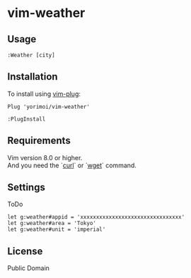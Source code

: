 # vim-weather

## Usage
`:Weather [city]`

## Installation
To install using [vim-plug](https://github.com/junegunn/vim-plug):
```
Plug 'yorimoi/vim-weather'
```
`:PlugInstall`

## Requirements
Vim version 8.0 or higher.  
And you need the \`[curl](https://curl.haxx.se/)\` or \`[wget](https://www.gnu.org/software/wget/)\` command.

## Settings
ToDo
```
let g:weather#appid = 'xxxxxxxxxxxxxxxxxxxxxxxxxxxxxxxx'
let g:weather#area = 'Tokyo'
let g:weather#unit = 'imperial'
```

## License
Public Domain
